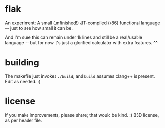# flak

An experiment: A small (unfinished!) JIT-compiled (x86) functional language -- just to see how small it can be.

And I'm sure this can remain under 1k lines and still be a real/usable language -- but for now it's just a glorified calculator with extra features. ^^

# building

The makefile just invokes `./build`; and `build` assumes clang++ is present. Edit as needed. :)

# license

If you make improvements, please share; that would be kind. :) BSD license, as per header file.
